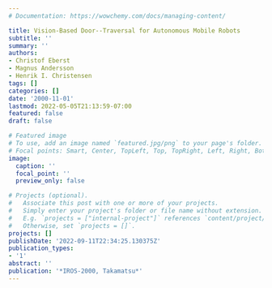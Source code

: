 ```yaml
---
# Documentation: https://wowchemy.com/docs/managing-content/

title: Vision-Based Door--Traversal for Autonomous Mobile Robots
subtitle: ''
summary: ''
authors:
- Christof Eberst
- Magnus Andersson
- Henrik I. Christensen
tags: []
categories: []
date: '2000-11-01'
lastmod: 2022-05-05T21:13:59-07:00
featured: false
draft: false

# Featured image
# To use, add an image named `featured.jpg/png` to your page's folder.
# Focal points: Smart, Center, TopLeft, Top, TopRight, Left, Right, BottomLeft, Bottom, BottomRight.
image:
  caption: ''
  focal_point: ''
  preview_only: false

# Projects (optional).
#   Associate this post with one or more of your projects.
#   Simply enter your project's folder or file name without extension.
#   E.g. `projects = ["internal-project"]` references `content/project/deep-learning/index.md`.
#   Otherwise, set `projects = []`.
projects: []
publishDate: '2022-09-11T22:34:25.130375Z'
publication_types:
- '1'
abstract: ''
publication: '*IROS-2000, Takamatsu*'
---
```


